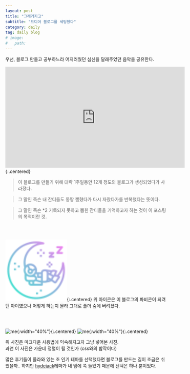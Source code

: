 ```yaml
---
layout: post
title: "그래가지고"
subtitle: "드디어 블로그를 세팅했다"
category: daily
tag: daily blog
# image: 
#   path: 
---
```


우선, 블로그 만들고 공부하느라 어지러웠던 심신을 달래주었던 음악을 공유한다.
<div class="iframe-container">
    <iframe width="560" height="315" src="https://www.youtube.com/embed/AawLM81gIHo" title="YouTube video player" frameborder="0" allow="accelerometer; autoplay; clipboard-write; encrypted-media; gyroscope; picture-in-picture" allowfullscreen></iframe>
</div>{:.centered}


>이 블로그를 만들기 위해 대략 1주일동안 12개 정도의 블로그가 생성되었다가 사라졌다.

>그 말인 즉슨 내 잔디들도 몽땅 뽑혔다가 다시 자랐다가를 반복했다는 뜻이다.

>그 말인 즉슨 *2 기록되지 못하고 뽑힌 잔디들을 기억하고자 하는 것이 이 포스팅의 목적이란 것.

</br>
</br>

![favicon](../../assets/icons/android-chrome-192x192.png){:.centered}
위 아이콘은 이 블로그의 파비콘이 되려던 아이였으나 어떻게 하는지 몰라 그대로 폴더 숲에 버려졌다.

</br>
</br>

![me](../../assets/img/ground.jpeg){:width="40%"}{:.centered}
![me](../../assets/img/back.jpeg){:width="40%"}{:.centered}

위 사진은 마크다운 사용법에 익숙해지고자 그냥 넣어본 사진.</br>
과연 이 사진은 가운데 정렬이 될 것인가 (css와의 합작이다)


많은 후기들이 올라와 있는 초 인기 테마를 선택했다면 블로그를 만드는 길이 조금은 쉬웠을까..
하지만 [hydejack](https://hydejack.com)테마가 내 맘에 쏙 들었기 때문에 선택은 하나 뿐이었다.



